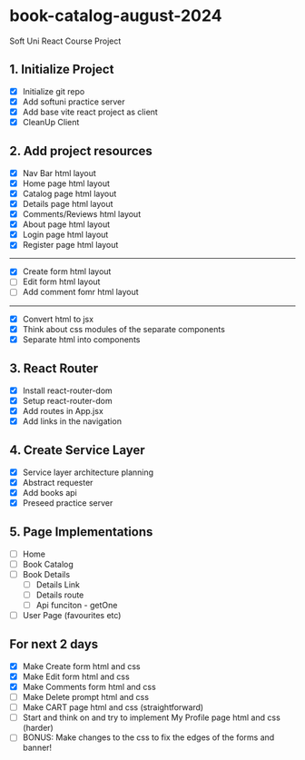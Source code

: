 # book-catalog-august-2024
Soft Uni React Course Project

## 1. Initialize Project
- [X] Initialize git repo
- [X] Add softuni practice server
- [x] Add base vite react project as client
- [X] CleanUp Client

## 2. Add project resources
- [X] Nav Bar html layout
- [X] Home page html layout
- [X] Catalog page html layout
- [X] Details page html layout
- [X] Comments/Reviews html layout
- [X] About page html layout
- [X] Login page html layout
- [X] Register page html layout
---
- [X] Create form html layout
- [ ] Edit form html layout
- [ ] Add comment fomr html layout
---
- [X] Convert html to jsx
- [X] Think about css modules of the separate components
- [X] Separate html into components

## 3. React Router
- [X] Install react-router-dom
- [X] Setup react-router-dom
- [X] Add routes in App.jsx
- [X] Add links in the navigation

## 4. Create Service Layer
- [X] Service layer architecture planning
- [X] Abstract requester
- [X] Add books api
- [X] Preseed practice server

## 5. Page Implementations
- [ ] Home
- [ ] Book Catalog
- [ ] Book Details
  - [ ] Details Link
  - [ ] Details route
  - [ ] Api funciton - getOne
- [ ] User Page (favourites etc)

## For next 2 days 
- [X] Make Create form html and css
- [X] Make Edit form html and css
- [X] Make Comments form html and css
- [ ] Make Delete prompt html and css
- [ ] Make CART page html and css (straightforward)
- [ ] Start and think on and try to implement My Profile page html and css (harder)
- [ ] BONUS: Make changes to the css to fix the edges of the forms and banner!